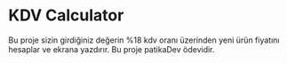
# KDV Calculator

Bu proje sizin girdiğiniz değerin %18 kdv oranı üzerinden yeni ürün fiyatını hesaplar ve ekrana yazdırır. Bu proje patikaDev ödevidir.

